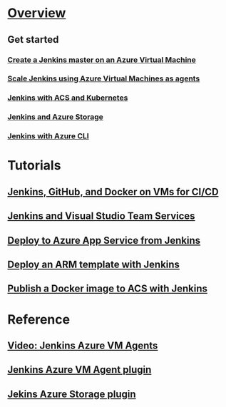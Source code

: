 # [Overview](index.md)
## Get started
### [Create a Jenkins master on an Azure Virtual Machine](/azure/jenkins/install-jenkins-solution-template)
### [Scale Jenkins using Azure Virtual Machines as agents](/azure/jenkins/jenkins-azure-vm-agents)
### [Jenkins with ACS and Kubernetes](/azure/container-service/container-service-kubernetes-jenkins)
### [Jenkins and Azure Storage](/azure/storage/storage-java-jenkins-continuous-integration-solution)
### [Jenkins with Azure CLI](/azure/jenkins/execute-cli-jenkins-pipeline)
# Tutorials
## [Jenkins, GitHub, and Docker on VMs for CI/CD](/azure/virtual-machines/linux/tutorial-jenkins-github-docker-cicd)
## [Jenkins and Visual Studio Team Services](https://www.visualstudio.com/en-us/docs/marketplace/integrate/service-hooks/services/jenkins)
## [Deploy to Azure App Service from Jenkins](/azure/jenkins/deploy-to-app-service-jenkins)
## [Deploy an ARM template with Jenkins](/azure/jenkins/deploy-arm-template-jenkins)
## [Publish a Docker image to ACS with Jenkins](/azure/jenkins/publish-docker-image-jenkins)
# Reference
## [Video:  Jenkins Azure VM Agents](https://azure.microsoft.com/en-us/resources/videos/host-jenkins-on-azure/)
## [Jenkins Azure VM Agent plugin](https://aka.ms/azjenkinsagents)
## [Jekins Azure Storage plugin](https://aka.ms/azure-storage)
